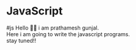 # JavaScript
#js 
Hello 🙋‍♂️ i am prathamesh gunjal. 
<br>
Here i am going to write the javascript programs.
<br> 
stay tuned!!
